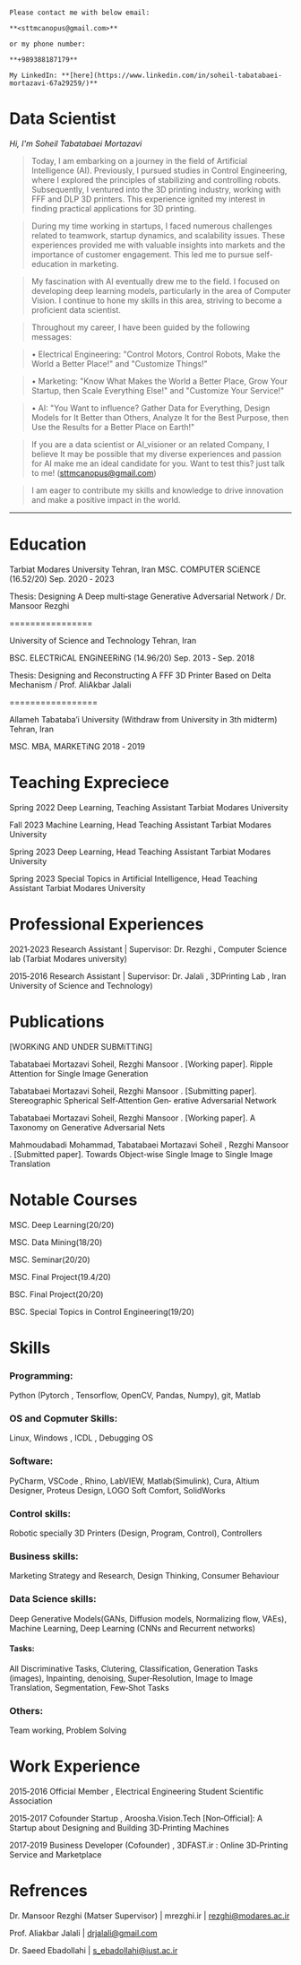 

```

Please contact me with below email:

**<sttmcanopus@gmail.com>**

or my phone number:

**+989388187179**

My LinkedIn: **[here](https://www.linkedin.com/in/soheil-tabatabaei-mortazavi-67a29259/)**

```


# Data Scientist

*Hi, I'm Soheil Tabatabaei Mortazavi*

> Today, I am embarking on a journey in the field of Artificial Intelligence (AI).
Previously, I pursued studies in Control Engineering, where I explored the principles of stabilizing and controlling robots. Subsequently, I ventured into the 3D printing industry, working with FFF and DLP 3D printers. This experience ignited my interest in finding practical applications for 3D printing.

> During my time working in startups, I faced numerous challenges related to teamwork, startup dynamics, and scalability issues. These experiences provided me with valuable insights into markets and the importance of customer engagement. This led me to pursue self-education in marketing.

> My fascination with AI eventually drew me to the field. I focused on developing deep learning models, particularly in the area of Computer Vision. I continue to hone my skills in this area, striving to become a proficient data scientist.

> Throughout my career, I have been guided by the following messages:

> • Electrical Engineering: "Control Motors, Control Robots, Make the World a Better Place!" and "Customize Things!"

> • Marketing: "Know What Makes the World a Better Place, Grow Your Startup, then Scale Everything Else!" and "Customize Your Service!"

> • AI: "You Want to influence? Gather Data for Everything, Design Models for It Better than Others, Analyze It for the Best Purpose, then Use the Results for a Better Place on Earth!"

> If you are a data scientist or AI_visioner or an related Company,  I believe It may be possible that my diverse experiences and passion for AI make me an ideal candidate for you. Want to test this? just talk to me! (sttmcanopus@gmail.com)

> I am eager to contribute my skills and knowledge to drive innovation and make a positive impact in the world.

---



# Education

Tarbiat Modares University Tehran, Iran 
MSC. COMPUTER SCiENCE (16.52/20) Sep. 2020 ‑ 2023 

Thesis: Designing A Deep multi‑stage Generative Adversarial Network / Dr. Mansoor Rezghi 

================

University of Science and Technology Tehran, Iran

BSC. ELECTRiCAL ENGiNEERiNG (14.96/20) Sep. 2013 ‑ Sep. 2018

Thesis: Designing and Reconstructing A FFF 3D Printer Based on Delta Mechanism / Prof. AliAkbar Jalali

=================

Allameh Tabataba’i University (Withdraw from University in 3th midterm) Tehran, Iran

MSC. MBA, MARKETiNG 2018 ‑ 2019


# Teaching Expreciece 

Spring 2022 Deep Learning, Teaching Assistant Tarbiat Modares University

Fall 2023 Machine Learning, Head Teaching Assistant Tarbiat Modares University

Spring 2023 Deep Learning, Head Teaching Assistant Tarbiat Modares University

Spring 2023 Special Topics in Artificial Intelligence, Head Teaching Assistant Tarbiat Modares University


# Professional Experiences

2021‑2023 Research Assistant | Supervisor: Dr. Rezghi , Computer Science lab (Tarbiat Modares university)

2015‑2016 Research Assistant | Supervisor: Dr. Jalali , 3DPrinting Lab , Iran University of Science and Technology)

# Publications
[WORKiNG AND UNDER SUBMiTTiNG]

Tabatabaei Mortazavi Soheil, Rezghi Mansoor . [Working paper]. Ripple Attention for Single Image Generation

Tabatabaei Mortazavi Soheil, Rezghi Mansoor . [Submitting paper]. Stereographic Spherical Self‑Attention Gen‑
erative Adversarial Network

Tabatabaei Mortazavi Soheil, Rezghi Mansoor . [Working paper]. A Taxonomy on Generative Adversarial Nets

Mahmoudabadi Mohammad, Tabatabaei Mortazavi Soheil , Rezghi Mansoor . [Submitted paper]. Towards
Object‑wise Single Image to Single Image Translation


# Notable Courses

MSC. Deep Learning(20/20)

MSC. Data Mining(18/20)

MSC. Seminar(20/20)

MSC. Final Project(19.4/20)

BSC. Final Project(20/20)

BSC. Special Topics in Control Engineering(19/20)

# Skills

### Programming: 

Python (Pytorch , Tensorflow, OpenCV, Pandas, Numpy), git, Matlab

### OS and Copmuter Skills: 

Linux, Windows , ICDL , Debugging OS

### Software: 

PyCharm, VSCode , Rhino, LabVIEW, Matlab(Simulink),
Cura, Altium Designer, Proteus Design, LOGO Soft Comfort, SolidWorks

### Control skills: 

Robotic specially 3D Printers (Design, Program, Control), Controllers

### Business skills:

Marketing Strategy and Research, Design Thinking, Consumer Behaviour

### Data Science skills: 

Deep Generative Models(GANs, Diffusion models, Normalizing flow, VAEs),
Machine Learning, Deep Learning (CNNs and Recurrent networks)

#### Tasks: 

All Discriminative Tasks, Clutering, Classification,
Generation Tasks (images), Inpainting, denoising, Super‑Resolution,
Image to Image Translation, Segmentation, Few‑Shot Tasks

### Others: 

Team working, Problem Solving



# Work Experience

2015‑2016 Official Member , Electrical Engineering Student Scientific Association

2015‑2017 Cofounder Startup , Aroosha.Vision.Tech [Non‑Official]: A Startup about Designing and Building 3D‑Printing
Machines

2017‑2019 Business Developer (Cofounder) , 3DFAST.ir : Online 3D‑Printing Service and Marketplace


# Refrences

Dr. Mansoor Rezghi (Matser Supervisor) | mrezghi.ir | rezghi@modares.ac.ir 

Prof. Aliakbar Jalali | drjalali@gmail.com

Dr. Saeed Ebadollahi | s_ebadollahi@iust.ac.ir 
